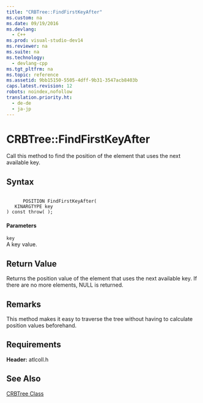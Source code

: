 ```yaml
---
title: "CRBTree::FindFirstKeyAfter"
ms.custom: na
ms.date: 09/19/2016
ms.devlang: 
  - C++
ms.prod: visual-studio-dev14
ms.reviewer: na
ms.suite: na
ms.technology: 
  - devlang-cpp
ms.tgt_pltfrm: na
ms.topic: reference
ms.assetid: 9bb15150-5505-4dff-9b31-3547acb8403b
caps.latest.revision: 12
robots: noindex,nofollow
translation.priority.ht: 
  - de-de
  - ja-jp
---
```

# CRBTree::FindFirstKeyAfter
Call this method to find the position of the element that uses the next available key.  
  
## Syntax  
  
```  
  
      POSITION FindFirstKeyAfter(  
   KINARGTYPE key   
) const throw( );  
```  
  
#### Parameters  
 `key`  
 A key value.  
  
## Return Value  
 Returns the position value of the element that uses the next available key. If there are no more elements, NULL is returned.  
  
## Remarks  
 This method makes it easy to traverse the tree without having to calculate position values beforehand.  
  
## Requirements  
 **Header:** atlcoll.h  
  
## See Also  
 [CRBTree Class](../vs140/CRBTree-Class.md)